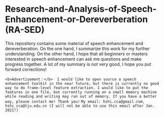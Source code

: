 # Research-and-Analysis-of-Speech-Enhancement-or-Dereverberation (RA-SED)
This repository contains some material of speech enhancement and dereverberation. On the one hand, I summarize this work for my further understanding. On the other hand, I hope that all beginners or masters interested in speech enhancement can ask me questions and make progress together. A lot of my summary is not very good, I hope you put forward corrections!

`
<b>Advertisement：</b> 
I would like to open source a speech enhancement toolkit in the near future, but there is currently no good way to do frame-level feature extraction.
I would like to put the features in one file, but currently running on a small memory machine while reading and writing may run out of memory.
If you have a better way, please contact me!
Thank you!
`
`
My email: hshi.cca@gmail.com, hshi_cca@tju.edu.cn (I will not be able to use this email after Jan. 2021!)
`



